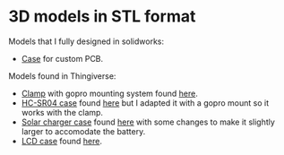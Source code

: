 # **3D models in STL format**

Models that I fully designed in solidworks:
 - [Case](/models/custom_pcb_case) for custom PCB.

Models found in Thingiverse:
- [Clamp](/models/clamp) with gopro mounting system found [here](https://www.thingiverse.com/thing:4561329).
- [HC-SR04 case](/models/hcsr04_case) found [here](https://www.thingiverse.com/thing:3738687) but I adapted it with a gopro mount so it works with the clamp.
- [Solar charger case](/models/solar_charger_case) found [here](https://www.thingiverse.com/thing:4614783) with some changes to make it slightly larger to accomodate the battery.
- [LCD case](/models/lcd_case) found [here](https://www.thingiverse.com/thing:3839594).
